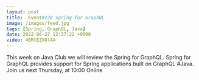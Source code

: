 ```yaml
---
layout: post
title:  Event#228 Spring for GraphQL
image: /images/feed.jpg
tags: [Spring, GraphQL, Java]
date: 2022-06-27 12:37:22 +0000
video: 4BRtEZXOlAA
---
```


This week on Java Club we will review the Spring for GraphQL. Spring for GraphQL provides support for Spring applications built on GraphQL #Java.
Join us next Thursday, at 10:00 Online
